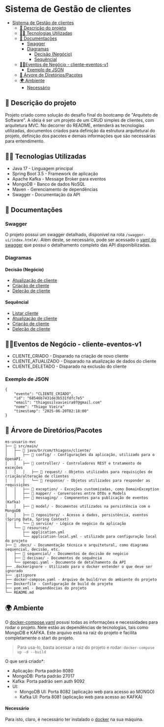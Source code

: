 # Sistema de Gestão de clientes

<!-- TOC -->
* [Sistema de Gestão de clientes](#sistema-de-gestão-de-clientes)
  * [📘 Descrição do projeto](#-descrição-do-projeto)
  * [🧑‍💻 Tecnologias Utilizadas](#-tecnologias-utilizadas)
  * [📃 Documentações](#-documentações)
    * [Swagger](#swagger)
    * [Diagramas](#diagramas)
      * [Decisão (Negócio)](#decisão-negócio)
      * [Sequêncial](#sequêncial)
  * [🧑‍💼Eventos de Negócio - cliente-eventos-v1](#eventos-de-negócio---cliente-eventos-v1)
    * [Exemplo de JSON](#exemplo-de-json)
  * [📁 Árvore de Diretórios/Pacotes](#-árvore-de-diretóriospacotes)
  * [🌍 Ambiente](#-ambiente)
      * [Necessário](#necessário)
<!-- TOC -->

## 📘 Descrição do projeto
Projeto criado como solução do desafio final do bootcamp de "Arquiteto de Software".
A ideia é ser um projeto de um CRUD simples de clientes, com arquitetura MVC.
No decorrer do README, entenderá as tecnologias utilizadas, documentos criados para definição da estrutura arquitetural do projeto, definição dos pacotes e demais informações que são necessárias para entendimento.

## 🧑‍💻 Tecnologias Utilizadas
* Java 17 - Linguagem principal
* Spring Boot 3.5 - Framework de aplicação
* Apache Kafka - Message Broker para eventos
* MongoDB - Banco de dados NoSQL
* Maven - Gerenciamento de dependências
* Swagger - Documentação da API

## 📃 Documentações
### Swagger
O projeto possui um swagger detalhado, disponível na rota `/swagger-ui/index.html#/`.
Além deste, se necessário, pode ser acessado o  [yaml do swagger](.docs/openapi.yaml) que possui o detalhamento completo das API disponibilizadas.

### Diagramas
#### Decisão (Negócio)
* [Atualização de cliente](.docs/decisao/AtualizacaoCliente.md)
* [Criação de cliente](.docs/decisao/CriacaoCliente.md)
* [Deleção de cliente](.docs/decisao/DelecaoCliente.md)

#### Sequêncial
* [Listar cliente](.docs/sequencia/ListarCliente.md)
* [Atualização de cliente](.docs/sequencia/AtualizacaoCliente.md)
* [Criação de cliente](.docs/sequencia/CriacaoCliente.md)
* [Deleção de cliente](.docs/sequencia/DelecaoCliente.md)

## 🧑‍💼Eventos de Negócio - cliente-eventos-v1
* CLIENTE_CRIADO - Disparado na criação de novo cliente
* CLIENTE_ATUALIZADO - Disparado na atualização de dados do cliente
* CLIENTE_DELETADO - Disparado na exclusão do cliente

### Exemplo de JSON
```
{
    "evento": "CLIENTE_CRIADO",
    "id": "68546b7431de3b531fdfc7e5"
    "email": "thiagosilvavieira97@gmail.com"
    "nome": "Thiago Vieira"
    "timestamp": "2025-06-20T02:18:00"
}
```

## 📁 Árvore de Diretórios/Pacotes
```
ms-usuario-mvc
├── 📁 src/main/
│   ├── 📁 java/br/com/thiagosv/cliente/
│   │   ├── 📁 config/ - Configurações da aplicação, utilizado para o OpenAPI.
│   │   ├── 📁 controller/ - Controladores REST e tratamento de exceções
│   │   │   ├── 📁 request/ - Objetos utilizados para requisições de criação/alteração de clientes
│   │   │   └── 📁 response/ - Objetos utilizados para responder as requisições
│   │   ├── 📁 exception/ - Exceções customizadas, como DomainException
│   │   ├── 📁 mapper/ - Conversores entre DTOs e Models  
│   │   ├── 📁 messaging/ - Componentes para publicação de eventos (Kafka)
│   │   ├── 📁 model/ - Documentos utilizados na persistência com o MongoDB
│   │   ├── 📁 repository/ - Acesso a dados, persistência, eventos (Spring Data, Spring Context)
│   │   └── 📁 service/ - Lógica de negócio da aplicação
│   └── 📁 resources/
│       ├── application.yml
│       └── application-local.yml - utilizado para configuração local do projeto
├── 📁 .docs/ - Documentação técnica e arquitetural, como diagrama sequencial, decisão, etc.
│   ├── 📁 sequencial/ - Documentos de decisão de negócio
│   ├── 📁 decisao/ - Documentos de sequência
│   └── openapi.yaml - Documento de detalhamento da API
├── .dockerignore - Utilizado para o docker entender o que deve ser ignorado
├── .gitignore
├── docker-compose.yaml - Arquivo de build/run do ambiente do projeto
├── Dockerfile - Configuração de build do projeto
├── pom.xml - Dependências do projeto
└── README.md
```

## 🌍 Ambiente
O [docker-compose.yaml](docker-compose.yaml) posusi todas as informações e necessidades para rodar o projeto. Nele estão as dependências de tecnologias, tais como MongoDB e KAFKA.
Este arquivo está na raiz do projeto e facilita completamente o start do projeto.
>Para usa-lo, basta acessar a raiz do projeto e rodar: `docker-compose up -d --build`

O que será criado*:
* Aplicação: Porta padrão 8080
* MongoDB: Porta padrão 27017
* Kafka: Porta padrão sem auth 9092
* UI:
  * MongoDB UI: Porta 8082 (aplicação web para acesso ao MONGO)
  * Kafka UI: Porta 8081 (aplicação web para acesso ao KAFKA)

#### Necessário
Para isto, claro, é necessário ter instalado o [docker](https://www.docker.com/) na sua máquina.
